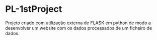 # PL-1stProject

Projeto criado com utilização externa de FLASK em python de modo a desenvolver um website com os dados processados de um ficheiro de dados.
